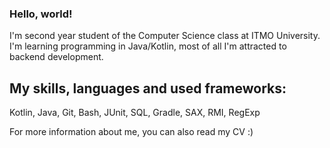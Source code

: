 ### Hello, world!
I'm second year student of the Computer Science class at ITMO University.
I'm learning programming in Java/Kotlin, most of all I'm attracted to backend development.

## My skills, languages and used frameworks:
Kotlin, Java, Git, Bash, JUnit, SQL, Gradle, SAX, RMI, RegExp

For more information about me, you can also read my CV :) 
<!--
**Krisstopher/Krisstopher** is a ✨ _special_ ✨ repository because its `README.md` (this file) appears on your GitHub profile.

Here are some ideas to get you started:

- 🔭 I’m currently working on ...
- 🌱 I’m currently learning ...
- 👯 I’m looking to collaborate on ...
- 🤔 I’m looking for help with ...
- 💬 Ask me about ...
- 📫 How to reach me: ...
- 😄 Pronouns: ...
- ⚡ Fun fact: ...
-->
